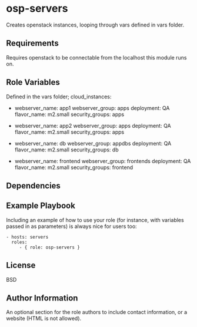 osp-servers
=========

Creates openstack instances, looping through vars defined in vars folder.

Requirements
------------
Requires openstack to be connectable from the localhost this module runs on.

Role Variables
--------------
Defined in the vars folder;
cloud_instances:

  - webserver_name: app1
    webserver_group: apps
    deployment: QA
    flavor_name: m2.small
    security_groups: apps

  - webserver_name: app2
    webserver_group: apps
    deployment: QA
    flavor_name: m2.small
    security_groups: apps

  - webserver_name: db
    webserver_group: appdbs
    deployment: QA
    flavor_name: m2.small
    security_groups: db

  - webserver_name: frontend
    webserver_group: frontends
    deployment: QA
    flavor_name: m2.small
    security_groups: frontend

Dependencies
------------


Example Playbook
----------------

Including an example of how to use your role (for instance, with variables passed in as parameters) is always nice for users too:

    - hosts: servers
      roles:
         - { role: osp-servers }

License
-------

BSD

Author Information
------------------

An optional section for the role authors to include contact information, or a website (HTML is not allowed).